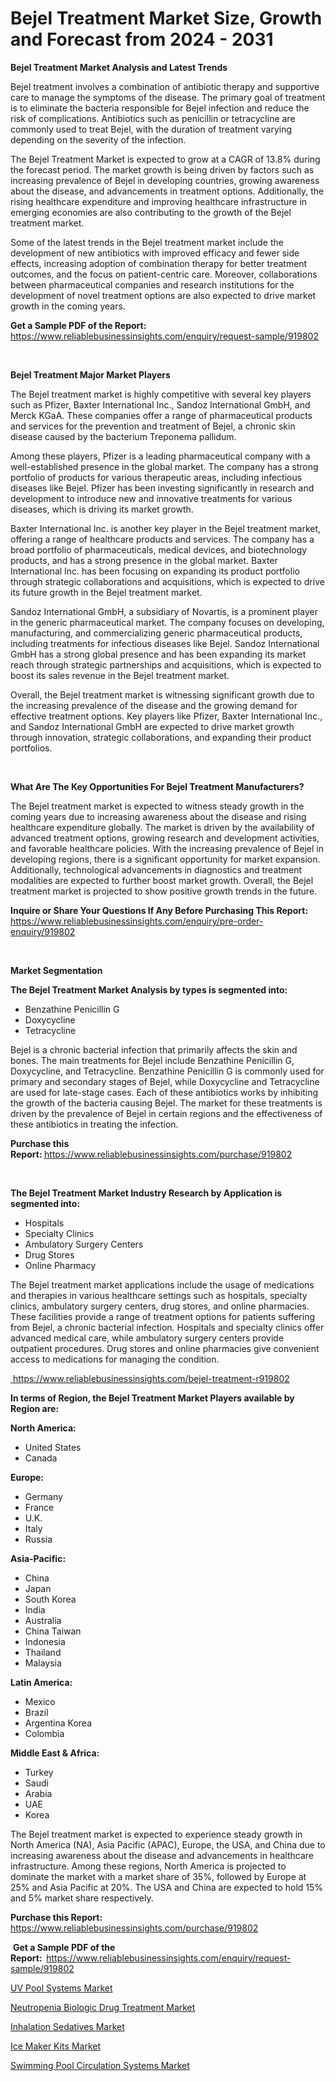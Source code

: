 <p><h1>Bejel Treatment Market Size, Growth and Forecast from 2024 - 2031</h1></p><p><strong>Bejel Treatment Market Analysis and Latest Trends</strong></p>
<p><p>Bejel treatment involves a combination of antibiotic therapy and supportive care to manage the symptoms of the disease. The primary goal of treatment is to eliminate the bacteria responsible for Bejel infection and reduce the risk of complications. Antibiotics such as penicillin or tetracycline are commonly used to treat Bejel, with the duration of treatment varying depending on the severity of the infection.</p><p>The Bejel Treatment Market is expected to grow at a CAGR of 13.8% during the forecast period. The market growth is being driven by factors such as increasing prevalence of Bejel in developing countries, growing awareness about the disease, and advancements in treatment options. Additionally, the rising healthcare expenditure and improving healthcare infrastructure in emerging economies are also contributing to the growth of the Bejel treatment market.</p><p>Some of the latest trends in the Bejel treatment market include the development of new antibiotics with improved efficacy and fewer side effects, increasing adoption of combination therapy for better treatment outcomes, and the focus on patient-centric care. Moreover, collaborations between pharmaceutical companies and research institutions for the development of novel treatment options are also expected to drive market growth in the coming years.</p></p>
<p><strong>Get a Sample PDF of the Report:&nbsp;</strong> <a href="https://www.reliablebusinessinsights.com/enquiry/request-sample/919802">https://www.reliablebusinessinsights.com/enquiry/request-sample/919802</a></p>
<p>&nbsp;</p>
<p><strong>Bejel Treatment Major Market Players</strong></p>
<p><p>The Bejel treatment market is highly competitive with several key players such as Pfizer, Baxter International Inc., Sandoz International GmbH, and Merck KGaA. These companies offer a range of pharmaceutical products and services for the prevention and treatment of Bejel, a chronic skin disease caused by the bacterium Treponema pallidum.</p><p>Among these players, Pfizer is a leading pharmaceutical company with a well-established presence in the global market. The company has a strong portfolio of products for various therapeutic areas, including infectious diseases like Bejel. Pfizer has been investing significantly in research and development to introduce new and innovative treatments for various diseases, which is driving its market growth.</p><p>Baxter International Inc. is another key player in the Bejel treatment market, offering a range of healthcare products and services. The company has a broad portfolio of pharmaceuticals, medical devices, and biotechnology products, and has a strong presence in the global market. Baxter International Inc. has been focusing on expanding its product portfolio through strategic collaborations and acquisitions, which is expected to drive its future growth in the Bejel treatment market.</p><p>Sandoz International GmbH, a subsidiary of Novartis, is a prominent player in the generic pharmaceutical market. The company focuses on developing, manufacturing, and commercializing generic pharmaceutical products, including treatments for infectious diseases like Bejel. Sandoz International GmbH has a strong global presence and has been expanding its market reach through strategic partnerships and acquisitions, which is expected to boost its sales revenue in the Bejel treatment market.</p><p>Overall, the Bejel treatment market is witnessing significant growth due to the increasing prevalence of the disease and the growing demand for effective treatment options. Key players like Pfizer, Baxter International Inc., and Sandoz International GmbH are expected to drive market growth through innovation, strategic collaborations, and expanding their product portfolios.</p></p>
<p>&nbsp;</p>
<p><strong>What Are The Key Opportunities For Bejel Treatment Manufacturers?</strong></p>
<p><p>The Bejel treatment market is expected to witness steady growth in the coming years due to increasing awareness about the disease and rising healthcare expenditure globally. The market is driven by the availability of advanced treatment options, growing research and development activities, and favorable healthcare policies. With the increasing prevalence of Bejel in developing regions, there is a significant opportunity for market expansion. Additionally, technological advancements in diagnostics and treatment modalities are expected to further boost market growth. Overall, the Bejel treatment market is projected to show positive growth trends in the future.</p></p>
<p><strong>Inquire or Share Your Questions If Any Before Purchasing This Report:</strong> <a href="https://www.reliablebusinessinsights.com/enquiry/pre-order-enquiry/919802">https://www.reliablebusinessinsights.com/enquiry/pre-order-enquiry/919802</a></p>
<p>&nbsp;</p>
<p><strong>Market Segmentation</strong></p>
<p><strong>The Bejel Treatment Market Analysis by types is segmented into:</strong></p>
<p><ul><li>Benzathine Penicillin G</li><li>Doxycycline</li><li>Tetracycline</li></ul></p>
<p><p>Bejel is a chronic bacterial infection that primarily affects the skin and bones. The main treatments for Bejel include Benzathine Penicillin G, Doxycycline, and Tetracycline. Benzathine Penicillin G is commonly used for primary and secondary stages of Bejel, while Doxycycline and Tetracycline are used for late-stage cases. Each of these antibiotics works by inhibiting the growth of the bacteria causing Bejel. The market for these treatments is driven by the prevalence of Bejel in certain regions and the effectiveness of these antibiotics in treating the infection.</p></p>
<p><strong>Purchase this Report:&nbsp;</strong><a href="https://www.reliablebusinessinsights.com/purchase/919802">https://www.reliablebusinessinsights.com/purchase/919802</a></p>
<p>&nbsp;</p>
<p><strong>The Bejel Treatment Market Industry Research by Application is segmented into:</strong></p>
<p><ul><li>Hospitals</li><li>Specialty Clinics</li><li>Ambulatory Surgery Centers</li><li>Drug Stores</li><li>Online Pharmacy</li></ul></p>
<p><p>The Bejel treatment market applications include the usage of medications and therapies in various healthcare settings such as hospitals, specialty clinics, ambulatory surgery centers, drug stores, and online pharmacies. These facilities provide a range of treatment options for patients suffering from Bejel, a chronic bacterial infection. Hospitals and specialty clinics offer advanced medical care, while ambulatory surgery centers provide outpatient procedures. Drug stores and online pharmacies give convenient access to medications for managing the condition.</p></p>
<p><a href="https://www.reliablebusinessinsights.com/bejel-treatment-r919802">&nbsp;https://www.reliablebusinessinsights.com/bejel-treatment-r919802</a></p>
<p><strong>In terms of Region, the Bejel Treatment Market Players available by Region are:</strong></p>
<p>
    <p> <strong> North America: </strong>
        <ul>
            <li>United States</li>
            <li>Canada</li>
        </ul>
        </p> 
    <p> <strong> Europe: </strong>
        <ul>
            <li>Germany</li>
            <li>France</li>
            <li>U.K.</li>
            <li>Italy</li>
            <li>Russia</li>
        </ul>
        </p> 
    <p> <strong> Asia-Pacific: </strong>
        <ul>
            <li>China</li>
            <li>Japan</li>
            <li>South Korea</li>
            <li>India</li>
            <li>Australia</li>
            <li>China Taiwan</li>
            <li>Indonesia</li>
            <li>Thailand</li>
            <li>Malaysia</li>
        </ul>
        </p> 
    <p> <strong> Latin America: </strong>
        <ul>
            <li>Mexico</li>
            <li>Brazil</li>
            <li>Argentina Korea</li>
            <li>Colombia</li>
        </ul>
        </p> 
    <p> <strong> Middle East & Africa: </strong>
        <ul>
            <li>Turkey</li>
            <li>Saudi</li>
            <li>Arabia</li>
            <li>UAE</li>
            <li>Korea</li>
        </ul>
    </p>
    </p>
<p><p>The Bejel treatment market is expected to experience steady growth in North America (NA), Asia Pacific (APAC), Europe, the USA, and China due to increasing awareness about the disease and advancements in healthcare infrastructure. Among these regions, North America is projected to dominate the market with a market share of 35%, followed by Europe at 25% and Asia Pacific at 20%. The USA and China are expected to hold 15% and 5% market share respectively.</p></p>
<p><strong>Purchase this Report: </strong><a href="https://www.reliablebusinessinsights.com/purchase/919802">https://www.reliablebusinessinsights.com/purchase/919802</a></p>
<p>&nbsp;<strong>Get a Sample PDF of the Report:&nbsp;&nbsp;</strong><a href="https://www.reliablebusinessinsights.com/enquiry/request-sample/919802">https://www.reliablebusinessinsights.com/enquiry/request-sample/919802</a></p>
<p><strong></strong></p>
<p><p><a href="https://medium.com/@colin.dunca43545/global-uv-pool-systems-industry-types-applications-market-players-regional-growth-analysis-and-b1d541dd50b5">UV Pool Systems Market</a></p><p><a href="https://github.com/lnamivez37/Market-Research-Report-List-1/blob/main/neutropenia-biologic-drug-treatment-market.md">Neutropenia Biologic Drug Treatment Market</a></p><p><a href="https://github.com/graysonwolfe1913/Market-Research-Report-List-1/blob/main/inhalation-sedatives-market.md">Inhalation Sedatives Market</a></p><p><a href="https://medium.com/@ruth.gibson8095/ice-maker-kits-market-forecasts-market-trends-and-impact-analysis-2024-2031-e539c29311a1">Ice Maker Kits Market</a></p><p><a href="https://medium.com/@oliver.rampling568768/insights-into-the-swimming-pool-circulation-systems-industry-market-financial-status-market-size-2a5e00902308">Swimming Pool Circulation Systems Market</a></p></p>